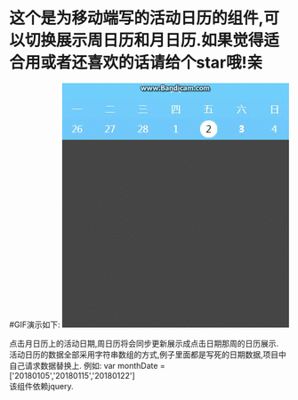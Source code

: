 # 这个是为移动端写的活动日历的组件,可以切换展示周日历和月日历.如果觉得适合用或者还喜欢的话请给个star哦!亲
#GIF演示如下:
![演示](https://github.com/webgameone/week_month_calendar_mobile/blob/master/gif/aa.gif)

点击月日历上的活动日期,周日历将会同步更新展示成点击日期那周的日历展示.
<br>
活动日历的数据全部采用字符串数组的方式,例子里面都是写死的日期数据,项目中自己请求数据替换上.
例如:
var monthDate = ['20180105','20180115','20180122']
<br>
该组件依赖jquery.

